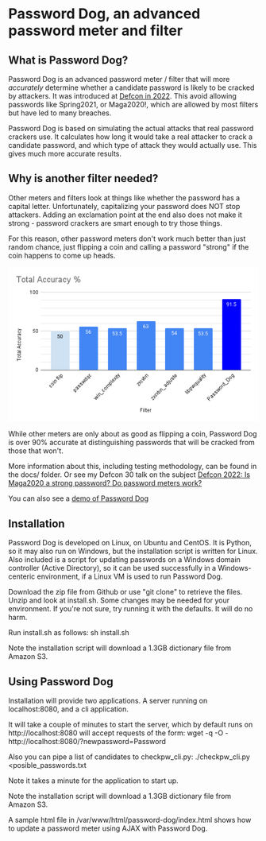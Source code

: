 # Password Dog, an advanced password meter and filter


## What is Password Dog?

Password Dog is an advanced password meter / filter 
that will more *accurately* determine whether a candidate 
password is likely to be cracked by attackers.
It was introduced at [Defcon in 2022](https://www.youtube.com/watch?v=oXfLZ1Z4-gY).
This avoid allowing passwords like Spring2021, or Maga2020!, which are allowed
by most filters but have led to many breaches.

Password Dog is based on simulating the actual attacks
that real password crackers use. It calculates how long
it would take a real attacker to crack a candidate
password, and which type of attack they would actually use.
This gives much more accurate results.

## Why is another filter needed?

Other meters and filters look at things like whether
the password has a capital letter. Unfortunately, 
capitalizing your password does NOT stop attackers.
Adding an exclamation point at the end also does 
not make it strong - password crackers are smart
enough to try those things.

For this reason, other password meters don't work
much better than just random chance, just flipping 
a coin and calling a password "strong" if the coin
happens to come up heads.

![graph of password meter effectivness](/docs/total_accuracy.png)

While other meters are only about as good as flipping
a coin, Password Dog is over 90% accurate at distinguishing
passwords that will be cracked from those that won't.

More information about this, including testing methodology,
can be found in the docs/ folder.
Or see my Defcon 30 talk on the subject [Defcon 2022: Is Maga2020 a strong password? Do password meters work?](https://www.youtube.com/watch?v=oXfLZ1Z4-gY)

You can also see a [demo of Password Dog](https://www.wellfuckit.com/password-dog/)
## Installation

Password Dog is developed on Linux, on Ubuntu and CentOS.
It is Python, so it may also run on Windows, but the 
installation script is written for Linux. Also included
is a script for updating passwords on a Windows domain
controller (Active Directory), so it can be used successfully
in a Windows-centeric environment, if a Linux VM is used
to run Password Dog.

Download the zip file from Github or use "git clone" to 
retrieve the files. Unzip and look at install.sh. Some
changes may be needed for your environment. If you're not
sure, try running it with the defaults. It will do no harm.

Run install.sh as follows:
sh install.sh

Note the installation script will download a 1.3GB dictionary
file from Amazon S3.

## Using Password Dog

Installation will provide two applications. A server running on
localhost:8080, and a cli application.

It will take a couple of minutes to start the server,
which by default runs on http://localhost:8080 will accept
requests of the form:
wget -q -O - http://localhost:8080/?newpassword=Password

Also you can pipe a list of candidates to checkpw_cli.py:
./checkpw_cli.py \<posible\_passwords.txt

Note it takes a minute for the application to start up.

Note the installation script will download a 1.3GB dictionary
file from Amazon S3.

A sample html file in /var/www/html/password-dog/index.html
shows how to update a password meter using AJAX with Password Dog.



